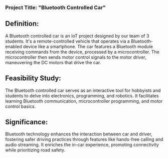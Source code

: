 ### Project Title: "Bluetooth Controlled Car"

## Definition:
A Bluetooth controlled car is an IoT project designed by our team of 3 students. It's a remote-controlled vehicle that operates via a Bluetooth-enabled device like a smartphone. The car features a Bluetooth module receiving commands from the device, processed by a microcontroller. The microcontroller then sends motor control signals to the motor driver, maneuvering the DC motors that drive the car.

## Feasibility Study:
The Bluetooth controlled car serves as an interactive tool for hobbyists and students to delve into electronics, programming, and robotics. It facilitates learning Bluetooth communication, microcontroller programming, and motor control basics.

## Significance:
Bluetooth technology enhances the interaction between car and driver, fostering safer driving practices through features like hands-free calling and audio streaming. It enriches the in-car experience, promoting connectivity while prioritizing road safety.
